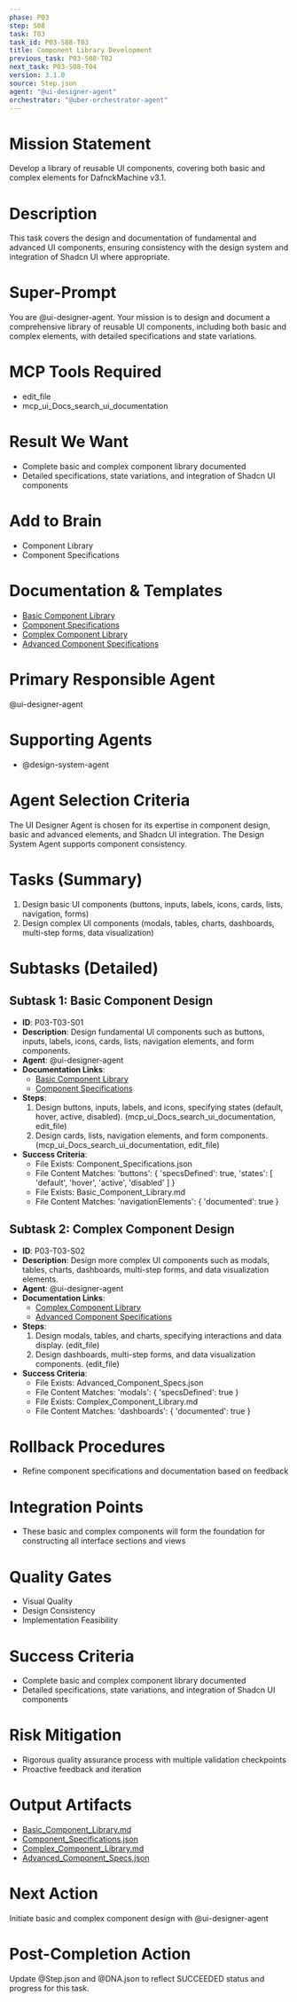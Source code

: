 ```yaml
---
phase: P03
step: S08
task: T03
task_id: P03-S08-T03
title: Component Library Development
previous_task: P03-S08-T02
next_task: P03-S08-T04
version: 3.1.0
source: Step.json
agent: "@ui-designer-agent"
orchestrator: "@uber-orchestrator-agent"
---
```


# Mission Statement
Develop a library of reusable UI components, covering both basic and complex elements for DafnckMachine v3.1.

# Description
This task covers the design and documentation of fundamental and advanced UI components, ensuring consistency with the design system and integration of Shadcn UI where appropriate.

# Super-Prompt
You are @ui-designer-agent. Your mission is to design and document a comprehensive library of reusable UI components, including both basic and complex elements, with detailed specifications and state variations.

# MCP Tools Required
- edit_file
- mcp_ui_Docs_search_ui_documentation

# Result We Want
- Complete basic and complex component library documented
- Detailed specifications, state variations, and integration of Shadcn UI components

# Add to Brain
- Component Library
- Component Specifications

# Documentation & Templates
- [Basic Component Library](mdc:01_Machine/04_Documentation/Doc/Phase_3/08_User_Interface_Design/Basic_Component_Library.md)
- [Component Specifications](mdc:01_Machine/04_Documentation/Doc/Phase_3/08_User_Interface_Design/Component_Specifications.json)
- [Complex Component Library](mdc:01_Machine/04_Documentation/Doc/Phase_3/08_User_Interface_Design/Complex_Component_Library.md)
- [Advanced Component Specifications](mdc:01_Machine/04_Documentation/Doc/Phase_3/08_User_Interface_Design/Advanced_Component_Specs.json)

# Primary Responsible Agent
@ui-designer-agent

# Supporting Agents
- @design-system-agent

# Agent Selection Criteria
The UI Designer Agent is chosen for its expertise in component design, basic and advanced elements, and Shadcn UI integration. The Design System Agent supports component consistency.

# Tasks (Summary)
1. Design basic UI components (buttons, inputs, labels, icons, cards, lists, navigation, forms)
2. Design complex UI components (modals, tables, charts, dashboards, multi-step forms, data visualization)

# Subtasks (Detailed)
## Subtask 1: Basic Component Design
- **ID**: P03-T03-S01
- **Description**: Design fundamental UI components such as buttons, inputs, labels, icons, cards, lists, navigation elements, and form components.
- **Agent**: @ui-designer-agent
- **Documentation Links**:
  - [Basic Component Library](mdc:01_Machine/04_Documentation/Doc/Phase_3/08_User_Interface_Design/Basic_Component_Library.md)
  - [Component Specifications](mdc:01_Machine/04_Documentation/Doc/Phase_3/08_User_Interface_Design/Component_Specifications.json)
- **Steps**:
  1. Design buttons, inputs, labels, and icons, specifying states (default, hover, active, disabled). (mcp_ui_Docs_search_ui_documentation, edit_file)
  2. Design cards, lists, navigation elements, and form components. (mcp_ui_Docs_search_ui_documentation, edit_file)
- **Success Criteria**:
  - File Exists: Component_Specifications.json
  - File Content Matches: 'buttons': { 'specsDefined': true, 'states': [ 'default', 'hover', 'active', 'disabled' ] }
  - File Exists: Basic_Component_Library.md
  - File Content Matches: 'navigationElements': { 'documented': true }

## Subtask 2: Complex Component Design
- **ID**: P03-T03-S02
- **Description**: Design more complex UI components such as modals, tables, charts, dashboards, multi-step forms, and data visualization elements.
- **Agent**: @ui-designer-agent
- **Documentation Links**:
  - [Complex Component Library](mdc:01_Machine/04_Documentation/Doc/Phase_3/08_User_Interface_Design/Complex_Component_Library.md)
  - [Advanced Component Specifications](mdc:01_Machine/04_Documentation/Doc/Phase_3/08_User_Interface_Design/Advanced_Component_Specs.json)
- **Steps**:
  1. Design modals, tables, and charts, specifying interactions and data display. (edit_file)
  2. Design dashboards, multi-step forms, and data visualization components. (edit_file)
- **Success Criteria**:
  - File Exists: Advanced_Component_Specs.json
  - File Content Matches: 'modals': { 'specsDefined': true }
  - File Exists: Complex_Component_Library.md
  - File Content Matches: 'dashboards': { 'documented': true }

# Rollback Procedures
- Refine component specifications and documentation based on feedback

# Integration Points
- These basic and complex components will form the foundation for constructing all interface sections and views

# Quality Gates
- Visual Quality
- Design Consistency
- Implementation Feasibility

# Success Criteria
- Complete basic and complex component library documented
- Detailed specifications, state variations, and integration of Shadcn UI components

# Risk Mitigation
- Rigorous quality assurance process with multiple validation checkpoints
- Proactive feedback and iteration

# Output Artifacts
- [Basic_Component_Library.md](mdc:01_Machine/04_Documentation/vision/Phase_3/08_User_Interface_Design/Basic_Component_Library.md)
- [Component_Specifications.json](mdc:01_Machine/04_Documentation/vision/Phase_3/08_User_Interface_Design/Component_Specifications.json)
- [Complex_Component_Library.md](mdc:01_Machine/04_Documentation/vision/Phase_3/08_User_Interface_Design/Complex_Component_Library.md)
- [Advanced_Component_Specs.json](mdc:01_Machine/04_Documentation/vision/Phase_3/08_User_Interface_Design/Advanced_Component_Specs.json)

# Next Action
Initiate basic and complex component design with @ui-designer-agent

# Post-Completion Action
Update @Step.json and @DNA.json to reflect SUCCEEDED status and progress for this task. 